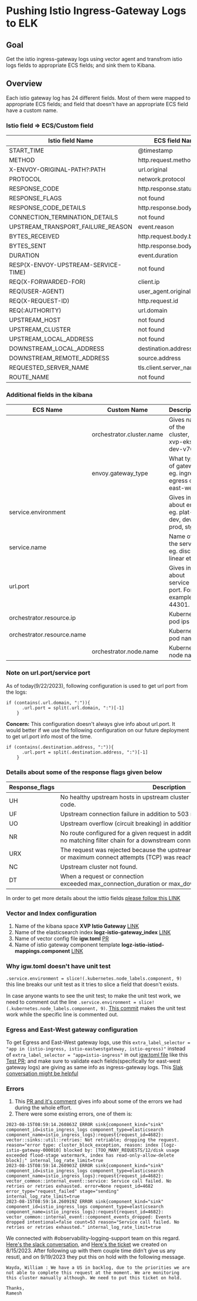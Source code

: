 # Pushing Istio Ingress-Gateway Logs to ELK

## Goal

Get the istio ingress-gateway logs using vector agent and transfrom istio logs fields to appropriate ECS fields; and sink them to Kibana.

## Overview

Each istio gateway log has 24 different fields. Most of them were mapped to appropriate ECS fields; and field that doesn't have an appropriate ECS field have a custom name.

### Istio field => ECS/Custom field

| Istio field Name | ECS field Name | Custom Field Name |
| ---------------- | -------------- | ----------------- |
| START_TIME | @timestamp | |
| METHOD | http.request.method | |
| X-ENVOY-ORIGINAL-PATH?:PATH | url.original | |
| PROTOCOL | network.protocol | |
| RESPONSE_CODE | http.response.status_code | |
| RESPONSE_FLAGS | not found | envoy.response_flags |
| RESPONSE_CODE_DETAILS | http.response.body.content | |
| CONNECTION_TERMINATION_DETAILS | not found | enovy.connection_termination_details |
| UPSTREAM_TRANSPORT_FAILURE_REASON | event.reason | |
| BYTES_RECEIVED | http.request.body.bytes | |
| BYTES_SENT | http.response.body.bytes | |
| DURATION | event.duration | |
| RESP(X-ENVOY-UPSTREAM-SERVICE-TIME) | not found | envoy.upstream_service_time|
| REQ(X-FORWARDED-FOR) | client.ip | |
| REQ(USER-AGENT) | user_agent.original | |
| REQ(X-REQUEST-ID) | http.request.id | |
| REQ(:AUTHORITY) | url.domain | |
| UPSTREAM_HOST | not found | envoy.upstream_host |
| UPSTREAM_CLUSTER | not found | envoy.upstream_cluster |
| UPSTREAM_LOCAL_ADDRESS | not found | envoy.upstream_local_address |
| DOWNSTREAM_LOCAL_ADDRESS | destination.address | |
| DOWNSTREAM_REMOTE_ADDRESS | source.address | |
| REQUESTED_SERVER_NAME | tls.client.server_name | |
| ROUTE_NAME | not found | envoy.route_name |

### Additional fields in the kibana

| ECS Name | Custom Name | Description |
| -------- | ----------- | ----------- |
| | orchestrator.cluster.name | Gives name of the cluster, eg. xvp-eks-dev-v76 |
| | envoy.gateway_type | What type of gateway, eg. ingress, egress or east-west |
| service.environment | | Gives info about envs, eg. plat-dev, dev, prod, stg |
| service.name | | Name of the service, eg. disco, linear etc. |
| url.port | | Gives info about service port. For example, 44301. |
| orchestrator.resource.ip | | Kubernetes pod ips |
| orchestrator.resource.name | | Kubernetes pod name |
| | orchestrator.node.name | Kubernetes node name |

### Note on url.port/service port

As of today(9/22/2023), following configuration is used to get url port from the logs:

```text
if (contains(.url.domain, ":")){
      .url.port = split(.url.domain, ":")[-1]
    }
```

**Concern:** This configuration doesn't always give info about url.port. It would better if we use the following configuration on our future deployment to get url.port info most of the time.

```text
if (contains(.destination.address, ":")){
      .url.port = split(.destination.address, ":")[-1]
    }
```

### Details about some of the response flags given below

| Response_flags | Description |
| -------------- | ----------- |
| UH | No healthy upstream hosts in upstream cluster in addition to 503 response code. |
| UF | Upstream connection failure in addition to 503 response code. |
| UO | Upstream overflow (circuit breaking) in addition to 503 response code. |
| NR | No route configured for a given request in addition to 404 response code, or no matching filter chain for a downstream connection. |
| URX | The request was rejected because the upstream retry limit (HTTP) or maximum connect attempts (TCP) was reached. |
| NC | Upstream cluster not found. |
| DT | When a request or connection exceeded max_connection_duration or max_downstream_connection_duration. |

In order to get more details about the isttio fields [please follow this LINK](https://www.envoyproxy.io/docs/envoy/latest/configuration/observability/access_log/usage)

### Vector and Index configuration

1. Name of the kibana space **XVP Istio Gateway** [LINK](https://github.com/comcast-observability-tenants/xvp/tree/main/es/kibana/xvp-istio-gateway)
2. Name of the elasticsearch index **logz-istio-gateway_index** [LINK](https://github.com/comcast-observability-tenants/xvp/blob/main/es/indices/logz-istio-gateway.index)
3. Name of vector config file **igw.toml** [PR](https://github.com/comcast-observability-tenants/xvp/pull/182)
4. Name of istio gateway component template **logz-istio-istiod-mappings.component** [LINK](https://github.com/comcast-observability-tenants/xvp/blob/main/es/indices/logz-istio-istiod-mappings.component)

### Why igw.toml doesn't have unit test

`.service.environment = slice!(.kubernetes.node_labels.component, 9)` this line breaks our unit test as it tries to slice a field that doesn't exists.

In case anyone wants to see the unit test; to make the unit test work, we need to comment out the line `.service.environment = slice!(.kubernetes.node_labels.component, 9)`. [This commit](https://github.com/comcast-observability-tenants/xvp/pull/182/commits/fb6d5f50d2183426fb4bddc37d6723969013e0be) makes the unit test work while the specific line is commented out.

### Egress and East-West gateway configuration

To get Egress and East-West gateway logs, use this `extra_label_selector = "app in (istio-ingress, istio-eastwestgateway, istio-egress)"` instead of `extra_label_selector = "app=istio-ingress"` in out [igw.toml file](https://github.com/comcast-observability-tenants/xvp/blob/main/vector/xvp-eks/igw.toml) like this [Test PR](https://github.com/comcast-observability-tenants/xvp/pull/223); and make sure to validate each fields(specifically for east-west gateway logs) are giving as same info as ingress-gateway logs. This [Slak conversation might be helpful](https://cim.slack.com/archives/C02N48X67AM/p1692303932704739)

### Errors

1. This [PR and it's comment](https://github.com/comcast-xvp/xvp-infra-core/pull/988) gives info about some of the errors we had during the whole effort.
2. There were some existing errors, one of them is:

```text
2023-08-15T08:59:14.260863Z ERROR sink{component_kind="sink" component_id=istio_ingress_logs component_type=elasticsearch component_name=istio_ingress_logs}:request{request_id=4682}: vector::sinks::util::retries: Not retriable; dropping the request. reason="error type: cluster_block_exception, reason: index [logz-istio-gateway-000010] blocked by: [TOO_MANY_REQUESTS/12/disk usage exceeded flood-stage watermark, index has read-only-allow-delete block];" internal_log_rate_limit=true
2023-08-15T08:59:14.260903Z ERROR sink{component_kind="sink" component_id=istio_ingress_logs component_type=elasticsearch component_name=istio_ingress_logs}:request{request_id=4682}: vector_common::internal_event::service: Service call failed. No retries or retries exhausted. error=None request_id=4682 error_type="request_failed" stage="sending" internal_log_rate_limit=true
2023-08-15T08:59:14.260919Z ERROR sink{component_kind="sink" component_id=istio_ingress_logs component_type=elasticsearch component_name=istio_ingress_logs}:request{request_id=4682}: vector_common::internal_event::component_events_dropped: Events dropped intentional=false count=53 reason="Service call failed. No retries or retries exhausted." internal_log_rate_limit=true

```

We connected with #observability-logging-support team on this regard. [Here's the slack conversation](https://cim.slack.com/archives/CAM4CRM41/p1692107876720369), and [Here's the ticket](https://ccp.sys.comcast.net/browse/OOL-678) we created on 8/15/2023. After following up with them couple time didn't give us any resutl, and on 9/19/2023 they put this on hold with the following message.

```text
Wayda, William : We have a US in backlog, due to the priorities we are not able to complete this request at the moment. We are monitoring this cluster manually although. We need to put this ticket on hold.

Thanks,
Ramesh

```
